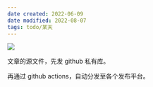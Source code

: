 ```yaml
---
date created: 2022-06-09
date modified: 2022-08-07
tags: todo/某天
---
```


![](https://s2.loli.net/2022/04/16/ZtbkNyAQhGL9EHX.png)

文章的源文件，先发 github 私有库。

再通过 github actions，自动分发至各个发布平台。
